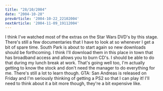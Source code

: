 ```yaml
---
title: "28/10/2004"
date: "2004-10-28"
prevArticle: '2004-10-22_22102004'
nextArticle: '2004-11-09_19112004'
---
```

I think I've watched most of the extras on the Star Wars DVD's by this stage. There's still a few documentaries that I have to look at so whenever I get a bit of spare time. South Park is about to start again so new downloads should be forthcoming. I think I'll download them in this place in town that has broadband access and allows you to burn CD's. I should be able to do that during my lunch break at work. That's going well too, I'm actually getting to know the stock and don't need the manager to do everything for me. There's still a lot to learn though. GTA: San Andreas is released on Friday and I'm seriously thinking of getting a PS2 so that I can play it! I'll need to think about it a bit more though, they're a bit expensive like.